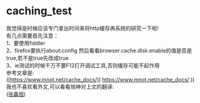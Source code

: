 # caching_test
  我觉得是时候应该专门拿出时间来将http缓存再系统的研究一下啦!<br/>
  有几点需要首先注意：<br/>
  1、要使用fiddler<br/>
  2、firefox要执行about:config 然后看看browser.cache.disk.enable的值是否是true,若不是true先改成true<br/>
  3、ie测试的时候千万不要F12打开调试工具,否则缓存可能不起作用<br/>
  参考文章是:<br/>
  ([https://www.mnot.net/cache_docs/]( https://www.mnot.net/cache_docs/ ))<br/> 
  我也不喜欢看外文,可以看看旭神对上文的翻译:<br/>
  ([张鑫旭]( http://www.zhangxinxu.com/wordpress/2013/05/caching-tutorial-for-web-authors-and-webmasters/ ))<br/>
